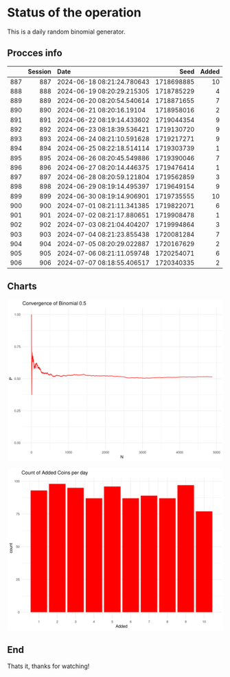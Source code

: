 # Status of the operation
  
  This is a daily random binomial generator.
  
## Procces info

|    | Session|Date                       |       Seed| Added|
|:---|-------:|:--------------------------|----------:|-----:|
|887 |     887|2024-06-18 08:21:24.780643 | 1718698885|    10|
|888 |     888|2024-06-19 08:20:29.215305 | 1718785229|     4|
|889 |     889|2024-06-20 08:20:54.540614 | 1718871655|     7|
|890 |     890|2024-06-21 08:20:16.19104  | 1718958016|     2|
|891 |     891|2024-06-22 08:19:14.433602 | 1719044354|     9|
|892 |     892|2024-06-23 08:18:39.536421 | 1719130720|     9|
|893 |     893|2024-06-24 08:21:10.591628 | 1719217271|     9|
|894 |     894|2024-06-25 08:22:18.514114 | 1719303739|     1|
|895 |     895|2024-06-26 08:20:45.549886 | 1719390046|     7|
|896 |     896|2024-06-27 08:20:14.446375 | 1719476414|     1|
|897 |     897|2024-06-28 08:20:59.121804 | 1719562859|     3|
|898 |     898|2024-06-29 08:19:14.495397 | 1719649154|     9|
|899 |     899|2024-06-30 08:19:14.906901 | 1719735555|    10|
|900 |     900|2024-07-01 08:21:11.341385 | 1719822071|     6|
|901 |     901|2024-07-02 08:21:17.880651 | 1719908478|     1|
|902 |     902|2024-07-03 08:21:04.404207 | 1719994864|     3|
|903 |     903|2024-07-04 08:21:23.855438 | 1720081284|     7|
|904 |     904|2024-07-05 08:20:29.022887 | 1720167629|     2|
|905 |     905|2024-07-06 08:21:11.059748 | 1720254071|     6|
|906 |     906|2024-07-07 08:18:55.406517 | 1720340335|     2|

## Charts 

![](charts/plot1.png)

![](charts/plot2.png)

## End

Thats it, thanks for watching!
